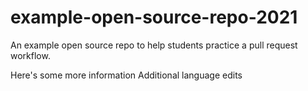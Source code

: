 # example-open-source-repo-2021

An example open source repo to help students practice a pull request workflow.

Here's some more information
Additional language edits
